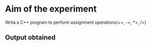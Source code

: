 # Aim of the experiment
Writa a C++ program to perform assignment operations(+=, -=, *=, /=)

## Output obtained

